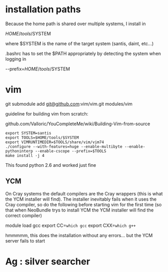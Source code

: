 # installation paths

Because the home path is shared over multiple systems, I install in

$HOME/tools/$SYSTEM

where $SYSTEM is the name of the target system (santis, daint, etc...)

.bashrc has to set the $PATH appropriately by detecting the system when logging in

--prefix=$HOME/tools/$SYSTEM

# vim

git submodule add git@github.com:vim/vim.git modules/vim

guideline for building vim from scratch:

github.com/Valloric/YouCompleteMe/wiki/Building-Vim-from-source

    export SYSTEM=santis
    export TOOLS=$HOME/tools/$SYSTEM
    export VIMRUNTIMEDIR=$TOOLS/share/vim/vim74
    ./configure --with-features=huge --enable-multibyte --enable-pythoninterp --enable-cscope --prefix=$TOOLS
    make install -j 4

This found python 2.6 and worked just fine

## YCM

On Cray systems the default compilers are the Cray wrappers (this is what the YCM installer will find). The installer inevitably fails when it uses the Cray compiler, so do the following before starting vim for the first time (so that when NeoBundle trys to install YCM the YCM installer will find the correct compiler)

module load gcc
export CC=`which gcc`
export CXX=`which g++`

hmmmmm, this does the installation without any errors... but the YCM server fails to start

# Ag : silver searcher




